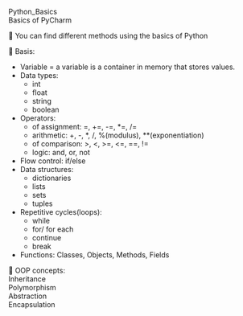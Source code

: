 Python_Basics\
Basics of PyCharm

🔎 You can find different methods using the basics of Python

🔦 Basis:

+ Variable = a variable is a container in memory that stores values.
+ Data types: 
  + int
  + float
  + string
  + boolean
+ Operators: 
  - of assignment: =, +=, -=, *=, /=
  - arithmetic: +, -, *, /, %(modulus), **(exponentiation)
  - of comparison: >, <, >=, <=, ==, !=
  - logic: and, or, not
+ Flow control: if/else
+ Data structures:	
  - dictionaries
  - lists
  - sets
  - tuples
+ Repetitive cycles(loops): 
  - while
  - for/ for each
  - continue
  - break
+ Functions: Classes, Objects, Methods, Fields

📗 OOP concepts:\
Inheritance\
Polymorphism\
Abstraction\
Encapsulation